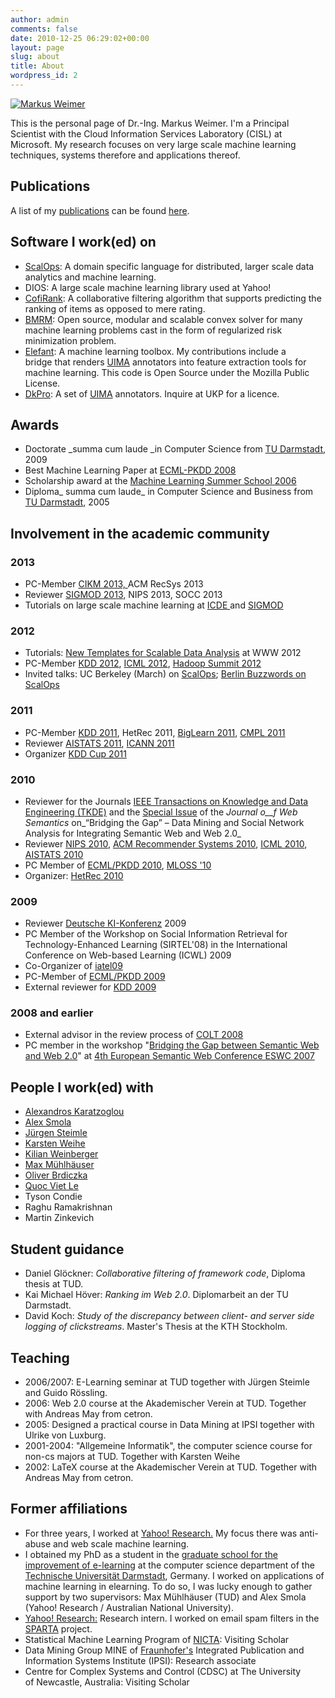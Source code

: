 ```yaml
---
author: admin
comments: false
date: 2010-12-25 06:29:02+00:00
layout: page
slug: about
title: About
wordpress_id: 2
---
```


[![Markus Weimer](http://cs.markusweimer.com/wp-content/uploads/2010/12/MarkusWeimer-1x1-1024-150x150.jpg)](http://cs.markusweimer.com/wp-content/uploads/2010/12/MarkusWeimer-1x1-1024.jpg)

This is the personal page of Dr.-Ing. Markus Weimer. I'm a Principal Scientist with the Cloud Information Services Laboratory (CISL) at Microsoft. My research focuses on very large scale machine learning techniques, systems therefore and applications thereof.


## Publications

A list of my [publications](/publications) can be found [here](/publications).


## Software I work(ed) on
	
  * [ScalOps](http://cs.markusweimer.com/2011/11/21/machine-learning-in-scalops-a-higher-order-cloud-computing-language/):
    A domain specific language for distributed, larger scale data
    analytics and machine learning.
  * DIOS: A large scale machine learning library used at Yahoo!
  * [CofiRank](http://www.cofirank.org): A collaborative filtering algorithm that supports predicting the ranking of items as opposed to mere rating.
  * [BMRM](http://users.rsise.anu.edu.au/~chteo/BMRM.html): Open source, modular and scalable convex solver for many machine learning problems cast in the form of regularized risk minimization problem.
  * [Elefant](Elefant): A machine learning toolbox. My contributions include a bridge that renders [UIMA](http://incubator.apache.org/uima/) annotators into feature extraction tools for machine learning. This code is Open Source under the Mozilla Public License.
  * [DkPro](http://www.ukp.tu-darmstadt.de/software/repository): A set of [UIMA](http://incubator.apache.org/uima/) annotators. Inquire at UKP for a licence.
  
## Awards
  * Doctorate _summa cum laude _in Computer Science from [TU Darmstadt](http://www.tu-darmstadt.de), 2009
  * Best Machine Learning Paper at [ECML-PKDD 2008](http://www.ecmlpkdd2008.org/)
  * Scholarship award at the [Machine Learning Summer School 2006](http://canberra06.mlss.cc/)
  * Diploma_ summa cum laude_ in Computer Science and Business from [TU Darmstadt](http://www.tu-darmstadt.de), 2005

## Involvement in the academic community
### 2013
  * PC-Member [CIKM 2013, ](http://www.cikm2013.org/)ACM RecSys 2013
  * Reviewer [SIGMOD 2013,](http://www.sigmod.org/2013/) NIPS 2013, SOCC 2013
  * Tutorials on large scale machine learning at [ICDE ](http://cs.markusweimer.com/2013/04/24/icde-tutorial-on-machine-learning-on-big-data/)and [SIGMOD](http://cs.markusweimer.com/2013/07/05/tutorial-machine-learning-on-big-data-sigmod-2013/)

### 2012
  * Tutorials: [New Templates for Scalable Data Analysis](http://cs.markusweimer.com/2012/04/06/www-2012-tutorial-new-templates-for-scalable-data-analysis/) at WWW 2012
  * PC-Member [KDD 2012](http://www.kdd.org/kdd2012/), [ICML 2012](http://icml.cc/2012/), [Hadoop Summit 2012](http://hadoopsummit.org/)
  * Invited talks: UC Berkeley (March) on [ScalOps](http://cs.markusweimer.com/2011/11/21/machine-learning-in-scalops-a-higher-order-cloud-computing-language/); [Berlin Buzzwords on ScalOps](http://cs.markusweimer.com/2012/04/16/talk-at-berlin-buzzwords/)

### 2011
  * PC-Member [KDD 2011](http://kdd.org/kdd/2011/), HetRec 2011, [BigLearn 2011](http://biglearn.org/), [CMPL 2011](https://sites.google.com/site/cmplnips11/)
  * Reviewer [AISTATS 2011](http://www.aistats.org/), [ICANN 2011](http://www.cis.hut.fi/icann2011/)
  * Organizer [KDD Cup 2011](http://www.kdd.org/kdd2011/kddcup.shtml)

### 2010
  * Reviewer for the Journals [IEEE Transactions on Knowledge and Data Engineering (TKDE)](http://www.computer.org/portal/web/tkde/) and the [Special Issue](http://www.kde.cs.uni-kassel.de/events/jws_special_issue_2010) of the _Journal o__f Web Semantics_ on_“Bridging the Gap” – Data Mining and Social Network Analysis for Integrating Semantic Web and Web 2.0_
  * Reviewer [NIPS 2010](http://nips.cc), [ACM Recommender Systems 2010](http://recsys.acm.org/2010/), [ICML 2010](http://www.icml2010.org/), [AISTATS 2010](http://www.aistats.org/)
  * PC Member of [ECML/PKDD 2010](http://www.ecmlpkdd2010.org/), [MLOSS '10](http://www.mloss.org/workshop/icml10/)
  * Organizer: [HetRec 2010](http://ir.ii.uam.es/hetrec2010/)
### 2009
  * Reviewer [Deutsche KI-Konferenz](http://konferenz.kuenstliche-intelligenz.de/) 2009
  * PC Member of the Workshop on Social Information Retrieval for Technology-Enhanced Learning (SIRTEL'08) in the International Conference on Web-based Learning (ICWL) 2009
  * Co-Organizer of [iatel09](http://www.gkel.tu-darmstadt.de/iatel/)
  * PC-Member of [ECML/PKDD 2009](http://www.ecmlpkdd2009.net/)
  * External reviewer for [KDD 2009](http://www.sigkdd.org/kdd2009/)

### 2008 and earlier
  * External advisor in the review process of [COLT 2008](http://colt2008.cs.helsinki.fi)
  * PC member in the workshop "[Bridging the Gap between Semantic Web and Web 2.0](http://www.kde.cs.uni-kassel.de/ws/eswc2007/)" at [4th European Semantic Web Conference ESWC 2007](http://www.eswc2007.org/)

## People I work(ed) with
  * [Alexandros Karatzoglou](http://www.ci.tuwien.ac.at/people/Karatzoglou_Alexandros.html)
  * [Alex Smola](http://alex.smola.org)
  * [Jürgen Steimle](http://www.tk.informatik.tu-darmstadt.de/de/staff/dr-juergen-steimle/)
  * [Karsten Weihe](http://www.algo.informatik.tu-darmstadt.de/mitarbeiter/karsten-weihe/)
  * [Kilian Weinberger](http://www.cse.wustl.edu/~kilian/kqw/Welcome.html)
  * [Max Mühlhäuser](http://www.tk.informatik.tu-darmstadt.de/de/staff/max/)
  * [Oliver Brdiczka](http://www.parc.com/about/people/22/oliver-brdiczka.html)
  * [Quoc Viet Le](http://ai.stanford.edu/~quocle/)
  * Tyson Condie
  * Raghu Ramakrishnan
  * Martin Zinkevich

## Student guidance
  * Daniel Glöckner: _Collaborative filtering of framework code_, Diploma thesis at TUD.
  * Kai Michael Höver: _Ranking im Web 2.0_. Diplomarbeit an der TU Darmstadt.
  * David Koch: _Study of the discrepancy between client- and server side logging of clickstreams_. Master's Thesis at the KTH Stockholm.

## Teaching
  * 2006/2007: E-Learning seminar at TUD together with Jürgen Steimle and Guido Rössling.
  * 2006: Web 2.0 course at the Akademischer Verein at TUD. Together with Andreas May from cetron.
  * 2005: Designed a practical course in Data Mining at IPSI together with Ulrike von Luxburg.
  * 2001-2004: "Allgemeine Informatik", the computer science course for non-cs majors at TUD. Together with Karsten Weihe
  * 2002: LaTeX course at the Akademischer Verein at TUD. Together with Andreas May from cetron.

## Former affiliations
	
  * For three years, I worked at [Yahoo! Research.](http://research.yahoo.com/) My focus there was anti-abuse and web scale machine learning.
  * I obtained my PhD as a student in the [graduate school for the improvement of e-learning](http://www.gkel.tu-darmstadt.de) at the computer science department of the [Technische Universität Darmstadt](http://www.tu-darmstadt.de), Germany. I worked on applications of machine learning in elearning. To do so, I was lucky enough to gather support by two supervisors: Max Mühlhäuser (TUD) and Alex Smola (Yahoo! Research / Australian National University).
  * [Yahoo! Research:](http://labs.yahoo.com) Research intern. I worked on email spam filters in the [SPARTA](http://research.yahoo.com/node/2446) project.
  * Statistical Machine Learning Program of [NICTA](http://www.nicta.com.au): Visiting Scholar
  * Data Mining Group MINE of [Fraunhofer's](http://www.fraunhofer.de) Integrated Publication and Information Systems Institute (IPSI): Research associate
  * Centre for Complex Systems and Control (CDSC) at The University of Newcastle, Australia: Visiting Scholar


